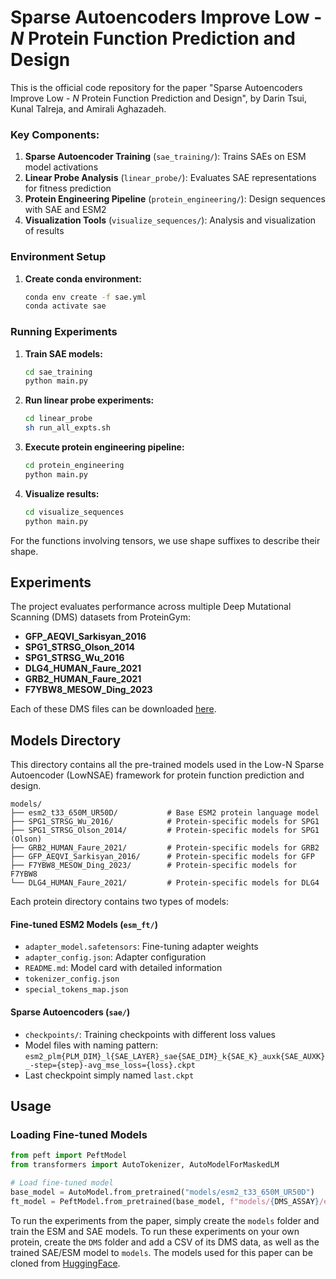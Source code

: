 # Sparse Autoencoders Improve Low - $N$ Protein Function Prediction and Design

This is the official code repository for the paper "Sparse Autoencoders Improve Low - $N$ Protein Function Prediction and Design", by Darin Tsui, Kunal Talreja, and Amirali Aghazadeh.


### Key Components:

1. **Sparse Autoencoder Training** (`sae_training/`): Trains SAEs on ESM model activations
2. **Linear Probe Analysis** (`linear_probe/`): Evaluates SAE representations for fitness prediction
3. **Protein Engineering Pipeline** (`protein_engineering/`): Design sequences with SAE and ESM2
4. **Visualization Tools** (`visualize_sequences/`): Analysis and visualization of results

### Environment Setup

1. **Create conda environment:**
   ```bash
   conda env create -f sae.yml
   conda activate sae
   ```

### Running Experiments

1. **Train SAE models:**
   ```bash
   cd sae_training
   python main.py
   ```

2. **Run linear probe experiments:**
   ```bash
   cd linear_probe
   sh run_all_expts.sh
   ```

3. **Execute protein engineering pipeline:**
   ```bash
   cd protein_engineering
   python main.py
   ```

4. **Visualize results:**
   ```bash
   cd visualize_sequences
   python main.py
   ```

For the functions involving tensors, we use shape suffixes to describe their shape.

## Experiments

The project evaluates performance across multiple Deep Mutational Scanning (DMS) datasets from ProteinGym:

- **GFP_AEQVI_Sarkisyan_2016**
- **SPG1_STRSG_Olson_2014**
- **SPG1_STRSG_Wu_2016**
- **DLG4_HUMAN_Faure_2021**
- **GRB2_HUMAN_Faure_2021**
- **F7YBW8_MESOW_Ding_2023**

Each of these DMS files can be downloaded [here](https://marks.hms.harvard.edu/proteingym/ProteinGym_v1.3/DMS_ProteinGym_substitutions.zip). 

## Models Directory

This directory contains all the pre-trained models used in the Low-N Sparse Autoencoder (LowNSAE) framework for protein function prediction and design.

```
models/
├── esm2_t33_650M_UR50D/           # Base ESM2 protein language model
├── SPG1_STRSG_Wu_2016/            # Protein-specific models for SPG1
├── SPG1_STRSG_Olson_2014/         # Protein-specific models for SPG1 (Olson)
├── GRB2_HUMAN_Faure_2021/         # Protein-specific models for GRB2
├── GFP_AEQVI_Sarkisyan_2016/      # Protein-specific models for GFP
├── F7YBW8_MESOW_Ding_2023/        # Protein-specific models for F7YBW8
└── DLG4_HUMAN_Faure_2021/         # Protein-specific models for DLG4
```

Each protein directory contains two types of models:

#### Fine-tuned ESM2 Models (`esm_ft/`)
- `adapter_model.safetensors`: Fine-tuning adapter weights
- `adapter_config.json`: Adapter configuration
- `README.md`: Model card with detailed information
- `tokenizer_config.json`
- `special_tokens_map.json`
  
#### Sparse Autoencoders (`sae/`)
- `checkpoints/`: Training checkpoints with different loss values
- Model files with naming pattern: `esm2_plm{PLM_DIM}_l{SAE_LAYER}_sae{SAE_DIM}_k{SAE_K}_auxk{SAE_AUXK}_-step={step}-avg_mse_loss={loss}.ckpt`
- Last checkpoint simply named `last.ckpt`


## Usage

### Loading Fine-tuned Models

```python
from peft import PeftModel
from transformers import AutoTokenizer, AutoModelForMaskedLM

# Load fine-tuned model
base_model = AutoModel.from_pretrained("models/esm2_t33_650M_UR50D")
ft_model = PeftModel.from_pretrained(base_model, f"models/{DMS_ASSAY}/esm_ft")
```

To run the experiments from the paper, simply create the `models` folder and train the ESM and SAE models. To run these experiments on your own protein, create the `DMS` folder and add a CSV of its DMS data, as well as the trained SAE/ESM model to `models`. The models used for this paper can be cloned from [HuggingFace](https://huggingface.co/ktalreja/LowNSAE).

